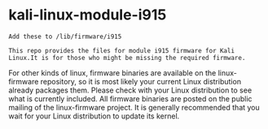 # kali-linux-module-i915
`Add these to /lib/firmware/i915`

`This repo provides the files for module i915 firmware for Kali Linux.It is for those who might be missing the required firmware.`

For other kinds of linux, firmware binaries are available on the linux-firmware repository, so it is most likely your current Linux distribution already packages them.  Please check with your Linux distribution to see what is currently included.
All firmware binaries are posted on the public mailing of the linux-firmware project.  It is generally recommended that you wait for your Linux distribution to update its kernel.
